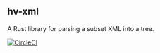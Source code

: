 hv-xml
---
A Rust library for parsing a subset XML into a tree.

[![CircleCI](https://circleci.com/gh/hvhvdevdev/hv-xml.svg?style=svg)](https://circleci.com/gh/circleci/circleci-docs)